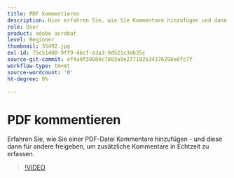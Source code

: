 ```yaml
---
title: PDF kommentieren
description: Hier erfahren Sie, wie Sie Kommentare hinzufügen und dann eine PDF für andere freigeben, um sie zu überprüfen
role: User
product: adobe acrobat
level: Beginner
thumbnail: 35492.jpg
exl-id: 75c51400-9ff9-46cf-a3a3-9d521c3eb35c
source-git-commit: ef4a9f39084c7803a9e277182534376298e8fc7f
workflow-type: tm+mt
source-wordcount: '0'
ht-degree: 0%

---
```


# PDF kommentieren

Erfahren Sie, wie Sie einer PDF-Datei Kommentare hinzufügen - und diese dann für andere freigeben, um zusätzliche Kommentare in Echtzeit zu erfassen.

>[!VIDEO](https://video.tv.adobe.com/v/35492?hidetitle=true)

